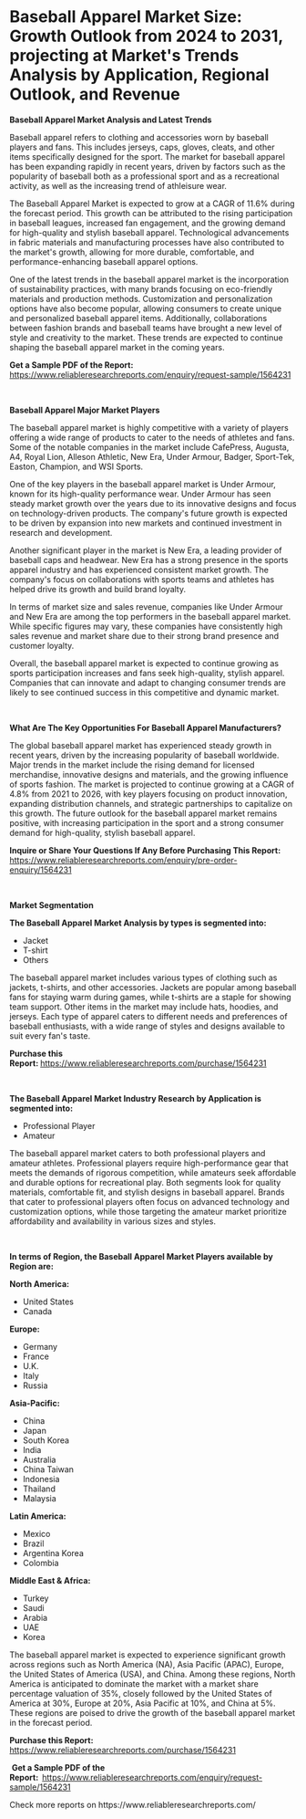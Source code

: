 <p><h1>Baseball Apparel Market Size: Growth Outlook from 2024 to 2031, projecting at Market's Trends Analysis by Application, Regional Outlook, and Revenue</h1></p><p><strong>Baseball Apparel Market Analysis and Latest Trends</strong></p>
<p><p>Baseball apparel refers to clothing and accessories worn by baseball players and fans. This includes jerseys, caps, gloves, cleats, and other items specifically designed for the sport. The market for baseball apparel has been expanding rapidly in recent years, driven by factors such as the popularity of baseball both as a professional sport and as a recreational activity, as well as the increasing trend of athleisure wear.</p><p>The Baseball Apparel Market is expected to grow at a CAGR of 11.6% during the forecast period. This growth can be attributed to the rising participation in baseball leagues, increased fan engagement, and the growing demand for high-quality and stylish baseball apparel. Technological advancements in fabric materials and manufacturing processes have also contributed to the market's growth, allowing for more durable, comfortable, and performance-enhancing baseball apparel options.</p><p>One of the latest trends in the baseball apparel market is the incorporation of sustainability practices, with many brands focusing on eco-friendly materials and production methods. Customization and personalization options have also become popular, allowing consumers to create unique and personalized baseball apparel items. Additionally, collaborations between fashion brands and baseball teams have brought a new level of style and creativity to the market. These trends are expected to continue shaping the baseball apparel market in the coming years.</p></p>
<p><strong>Get a Sample PDF of the Report:&nbsp;</strong> <a href="https://www.reliableresearchreports.com/enquiry/request-sample/1564231">https://www.reliableresearchreports.com/enquiry/request-sample/1564231</a></p>
<p>&nbsp;</p>
<p><strong>Baseball Apparel Major Market Players</strong></p>
<p><p>The baseball apparel market is highly competitive with a variety of players offering a wide range of products to cater to the needs of athletes and fans. Some of the notable companies in the market include CafePress, Augusta, A4, Royal Lion, Alleson Athletic, New Era, Under Armour, Badger, Sport-Tek, Easton, Champion, and WSI Sports.</p><p>One of the key players in the baseball apparel market is Under Armour, known for its high-quality performance wear. Under Armour has seen steady market growth over the years due to its innovative designs and focus on technology-driven products. The company's future growth is expected to be driven by expansion into new markets and continued investment in research and development.</p><p>Another significant player in the market is New Era, a leading provider of baseball caps and headwear. New Era has a strong presence in the sports apparel industry and has experienced consistent market growth. The company's focus on collaborations with sports teams and athletes has helped drive its growth and build brand loyalty.</p><p>In terms of market size and sales revenue, companies like Under Armour and New Era are among the top performers in the baseball apparel market. While specific figures may vary, these companies have consistently high sales revenue and market share due to their strong brand presence and customer loyalty.</p><p>Overall, the baseball apparel market is expected to continue growing as sports participation increases and fans seek high-quality, stylish apparel. Companies that can innovate and adapt to changing consumer trends are likely to see continued success in this competitive and dynamic market.</p></p>
<p>&nbsp;</p>
<p><strong>What Are The Key Opportunities For Baseball Apparel Manufacturers?</strong></p>
<p><p>The global baseball apparel market has experienced steady growth in recent years, driven by the increasing popularity of baseball worldwide. Major trends in the market include the rising demand for licensed merchandise, innovative designs and materials, and the growing influence of sports fashion. The market is projected to continue growing at a CAGR of 4.8% from 2021 to 2026, with key players focusing on product innovation, expanding distribution channels, and strategic partnerships to capitalize on this growth. The future outlook for the baseball apparel market remains positive, with increasing participation in the sport and a strong consumer demand for high-quality, stylish baseball apparel.</p></p>
<p><strong>Inquire or Share Your Questions If Any Before Purchasing This Report:</strong> <a href="https://www.reliableresearchreports.com/enquiry/pre-order-enquiry/1564231">https://www.reliableresearchreports.com/enquiry/pre-order-enquiry/1564231</a></p>
<p>&nbsp;</p>
<p><strong>Market Segmentation</strong></p>
<p><strong>The Baseball Apparel Market Analysis by types is segmented into:</strong></p>
<p><ul><li>Jacket</li><li>T-shirt</li><li>Others</li></ul></p>
<p><p>The baseball apparel market includes various types of clothing such as jackets, t-shirts, and other accessories. Jackets are popular among baseball fans for staying warm during games, while t-shirts are a staple for showing team support. Other items in the market may include hats, hoodies, and jerseys. Each type of apparel caters to different needs and preferences of baseball enthusiasts, with a wide range of styles and designs available to suit every fan's taste.</p></p>
<p><strong>Purchase this Report:&nbsp;</strong><a href="https://www.reliableresearchreports.com/purchase/1564231">https://www.reliableresearchreports.com/purchase/1564231</a></p>
<p>&nbsp;</p>
<p><strong>The Baseball Apparel Market Industry Research by Application is segmented into:</strong></p>
<p><ul><li>Professional Player</li><li>Amateur</li></ul></p>
<p><p>The baseball apparel market caters to both professional players and amateur athletes. Professional players require high-performance gear that meets the demands of rigorous competition, while amateurs seek affordable and durable options for recreational play. Both segments look for quality materials, comfortable fit, and stylish designs in baseball apparel. Brands that cater to professional players often focus on advanced technology and customization options, while those targeting the amateur market prioritize affordability and availability in various sizes and styles.</p></p>
<p>&nbsp;</p>
<p><strong>In terms of Region, the Baseball Apparel Market Players available by Region are:</strong></p>
<p>
    <p> <strong> North America: </strong>
        <ul>
            <li>United States</li>
            <li>Canada</li>
        </ul>
        </p> 
    <p> <strong> Europe: </strong>
        <ul>
            <li>Germany</li>
            <li>France</li>
            <li>U.K.</li>
            <li>Italy</li>
            <li>Russia</li>
        </ul>
        </p> 
    <p> <strong> Asia-Pacific: </strong>
        <ul>
            <li>China</li>
            <li>Japan</li>
            <li>South Korea</li>
            <li>India</li>
            <li>Australia</li>
            <li>China Taiwan</li>
            <li>Indonesia</li>
            <li>Thailand</li>
            <li>Malaysia</li>
        </ul>
        </p> 
    <p> <strong> Latin America: </strong>
        <ul>
            <li>Mexico</li>
            <li>Brazil</li>
            <li>Argentina Korea</li>
            <li>Colombia</li>
        </ul>
        </p> 
    <p> <strong> Middle East & Africa: </strong>
        <ul>
            <li>Turkey</li>
            <li>Saudi</li>
            <li>Arabia</li>
            <li>UAE</li>
            <li>Korea</li>
        </ul>
    </p>
    </p>
<p><p>The baseball apparel market is expected to experience significant growth across regions such as North America (NA), Asia Pacific (APAC), Europe, the United States of America (USA), and China. Among these regions, North America is anticipated to dominate the market with a market share percentage valuation of 35%, closely followed by the United States of America at 30%, Europe at 20%, Asia Pacific at 10%, and China at 5%. These regions are poised to drive the growth of the baseball apparel market in the forecast period.</p></p>
<p><strong>Purchase this Report: </strong><a href="https://www.reliableresearchreports.com/purchase/1564231">https://www.reliableresearchreports.com/purchase/1564231</a></p>
<p>&nbsp;<strong>Get a Sample PDF of the Report:&nbsp;&nbsp;</strong><a href="https://www.reliableresearchreports.com/enquiry/request-sample/1564231">https://www.reliableresearchreports.com/enquiry/request-sample/1564231</a></p>
<p><strong></strong></p>
<p>Check more reports on https://www.reliableresearchreports.com/</p>
